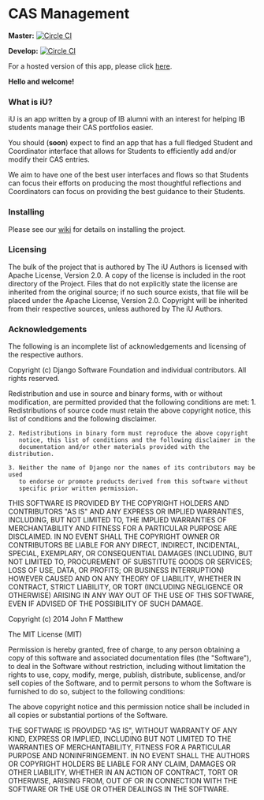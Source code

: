 CAS Management
===
**Master:** [![Circle CI](https://circleci.com/gh/kevinlee12/iU/tree/master.svg?style=svg&circle-token=02f06191194ac379a0c4b7244fa361a6a619098a)](https://circleci.com/gh/kevinlee12/iU/tree/master)

**Develop:**
[![Circle CI](https://circleci.com/gh/kevinlee12/iU/tree/develop.svg?style=svg&circle-token=02f06191194ac379a0c4b7244fa361a6a619098a)](https://circleci.com/gh/kevinlee12/iU/tree/develop)

For a hosted version of this app, please click [here](http://iu-codestig.rhcloud.com).

**Hello and welcome!**

### What is iU?

iU is an app written by a group of IB alumni with an interest for helping IB
students manage their CAS portfolios easier.

You should (**soon**) expect to find an app that has a full fledged Student and Coordinator interface that allows for Students to efficiently add and/or modify their CAS entries.

We aim to have one of the best user interfaces and flows so that Students can focus their efforts on producing the most thoughtful reflections and Coordinators can focus on providing the best guidance to their Students.

### Installing

Please see our [wiki](https://github.com/kevinlee12/iU/wiki/Installing-the-Project-Locally) for details on installing the project.

### Licensing
The bulk of the project that is authored by The iU Authors is licensed with Apache License, Version 2.0.
A copy of the license is included in the root directory of the Project. Files that do not explicitly state
the license are inherited from the original source; if no such source exists, that file will be placed
under the Apache License, Version 2.0. Copyright will be inherited from their respective sources, unless
authored by The iU Authors.

### Acknowledgements
The following is an incomplete list of acknowledgements and licensing of the respective authors.

Copyright (c) Django Software Foundation and individual contributors.
All rights reserved.

Redistribution and use in source and binary forms, with or without modification,
are permitted provided that the following conditions are met:
    1. Redistributions of source code must retain the above copyright notice,
       this list of conditions and the following disclaimer.

    2. Redistributions in binary form must reproduce the above copyright
       notice, this list of conditions and the following disclaimer in the
       documentation and/or other materials provided with the distribution.

    3. Neither the name of Django nor the names of its contributors may be used
       to endorse or promote products derived from this software without
       specific prior written permission.

THIS SOFTWARE IS PROVIDED BY THE COPYRIGHT HOLDERS AND CONTRIBUTORS "AS IS" AND
ANY EXPRESS OR IMPLIED WARRANTIES, INCLUDING, BUT NOT LIMITED TO, THE IMPLIED
WARRANTIES OF MERCHANTABILITY AND FITNESS FOR A PARTICULAR PURPOSE ARE
DISCLAIMED. IN NO EVENT SHALL THE COPYRIGHT OWNER OR CONTRIBUTORS BE LIABLE FOR
ANY DIRECT, INDIRECT, INCIDENTAL, SPECIAL, EXEMPLARY, OR CONSEQUENTIAL DAMAGES
(INCLUDING, BUT NOT LIMITED TO, PROCUREMENT OF SUBSTITUTE GOODS OR SERVICES;
LOSS OF USE, DATA, OR PROFITS; OR BUSINESS INTERRUPTION) HOWEVER CAUSED AND ON
ANY THEORY OF LIABILITY, WHETHER IN CONTRACT, STRICT LIABILITY, OR TORT
(INCLUDING NEGLIGENCE OR OTHERWISE) ARISING IN ANY WAY OUT OF THE USE OF THIS
SOFTWARE, EVEN IF ADVISED OF THE POSSIBILITY OF SUCH DAMAGE.

Copyright (c) 2014 John F Matthew

The MIT License (MIT)

Permission is hereby granted, free of charge, to any person obtaining a copy
of this software and associated documentation files (the "Software"), to deal
in the Software without restriction, including without limitation the rights
to use, copy, modify, merge, publish, distribute, sublicense, and/or sell
copies of the Software, and to permit persons to whom the Software is
furnished to do so, subject to the following conditions:

The above copyright notice and this permission notice shall be included in all
copies or substantial portions of the Software.

THE SOFTWARE IS PROVIDED "AS IS", WITHOUT WARRANTY OF ANY KIND, EXPRESS OR
IMPLIED, INCLUDING BUT NOT LIMITED TO THE WARRANTIES OF MERCHANTABILITY,
FITNESS FOR A PARTICULAR PURPOSE AND NONINFRINGEMENT. IN NO EVENT SHALL THE
AUTHORS OR COPYRIGHT HOLDERS BE LIABLE FOR ANY CLAIM, DAMAGES OR OTHER
LIABILITY, WHETHER IN AN ACTION OF CONTRACT, TORT OR OTHERWISE, ARISING FROM,
OUT OF OR IN CONNECTION WITH THE SOFTWARE OR THE USE OR OTHER DEALINGS IN THE
SOFTWARE.
